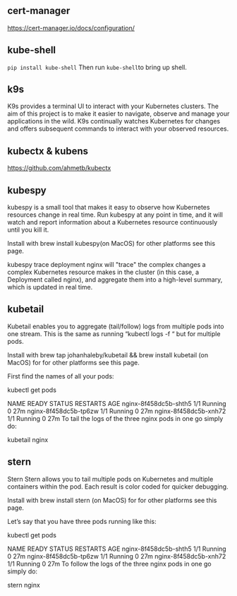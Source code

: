 ## cert-manager
https://cert-manager.io/docs/configuration/




## kube-shell
`pip install kube-shell`
Then run `kube-shell`to bring up shell.

## k9s

K9s provides a terminal UI to interact with your Kubernetes clusters. The aim of this project is to make it easier to navigate, observe and manage your applications in the wild. K9s continually watches Kubernetes for changes and offers subsequent commands to interact with your observed resources.

## kubectx & kubens
https://github.com/ahmetb/kubectx

## kubespy
kubespy is a small tool that makes it easy to observe how Kubernetes resources change in real time. Run kubespy at any point in time, and it will watch and report information about a Kubernetes resource continuously until you kill it.

Install with brew install kubespy(on MacOS) for other platforms see this page.

kubespy trace deployment nginx will "trace" the complex changes a complex Kubernetes resource makes in the cluster (in this case, a Deployment called nginx), and aggregate them into a high-level summary, which is updated in real time.


## kubetail
Kubetail enables you to aggregate (tail/follow) logs from multiple pods into one stream. This is the same as running “kubectl logs -f “ but for multiple pods.

Install with brew tap johanhaleby/kubetail && brew install kubetail (on MacOS) for for other platforms see this page.

First find the names of all your pods:

kubectl get pods

NAME                    READY   STATUS    RESTARTS   AGE
nginx-8f458dc5b-shth5   1/1     Running   0          27m
nginx-8f458dc5b-tp6zw   1/1     Running   0          27m
nginx-8f458dc5b-xnh72   1/1     Running   0          27m
To tail the logs of the three nginx pods in one go simply do:

kubetail nginx

## stern
Stern
Stern allows you to tail multiple pods on Kubernetes and multiple containers within the pod. Each result is color coded for quicker debugging.

Install with brew install stern (on MacOS) for for other platforms see this page.

Let’s say that you have three pods running like this:

kubectl get pods

NAME                    READY   STATUS    RESTARTS   AGE
nginx-8f458dc5b-shth5   1/1     Running   0          27m
nginx-8f458dc5b-tp6zw   1/1     Running   0          27m
nginx-8f458dc5b-xnh72   1/1     Running   0          27m
To follow the logs of the three nginx pods in one go simply do:

stern nginx